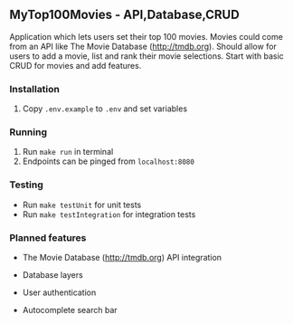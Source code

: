 ## MyTop100Movies - API,Database,CRUD

Application which lets users set their top 100 movies. Movies could come from an API like The Movie Database (http://tmdb.org). 
Should allow for users to add a movie, list and rank their movie selections. Start with basic CRUD for movies and add features.

### Installation

1. Copy `.env.example` to `.env` and set variables

### Running

1. Run `make run` in terminal
2. Endpoints can be pinged from `localhost:8080`

### Testing

- Run `make testUnit` for unit tests
- Run `make testIntegration` for integration tests

### Planned features

- The Movie Database (http://tmdb.org) API integration

- Database layers

- User authentication

- Autocomplete search bar
